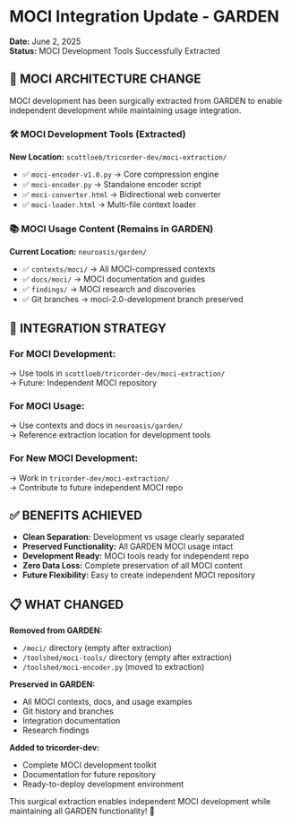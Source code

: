 # MOCI Integration Update - GARDEN

**Date:** June 2, 2025  
**Status:** MOCI Development Tools Successfully Extracted

## 🔄 **MOCI ARCHITECTURE CHANGE**

MOCI development has been surgically extracted from GARDEN to enable independent development while maintaining usage integration.

### **🛠️ MOCI Development Tools (Extracted)**
**New Location:** `scottloeb/tricorder-dev/moci-extraction/`

- ✅ `moci-encoder-v1.0.py` → Core compression engine
- ✅ `moci-encoder.py` → Standalone encoder script  
- ✅ `moci-converter.html` → Bidirectional web converter
- ✅ `moci-loader.html` → Multi-file context loader

### **📚 MOCI Usage Content (Remains in GARDEN)**
**Current Location:** `neuroasis/garden/`

- ✅ `contexts/moci/` → All MOCI-compressed contexts
- ✅ `docs/moci/` → MOCI documentation and guides  
- ✅ `findings/` → MOCI research and discoveries
- ✅ Git branches → moci-2.0-development branch preserved

## 🎯 **INTEGRATION STRATEGY**

### **For MOCI Development:**
→ Use tools in `scottloeb/tricorder-dev/moci-extraction/`  
→ Future: Independent MOCI repository

### **For MOCI Usage:**
→ Use contexts and docs in `neuroasis/garden/`  
→ Reference extraction location for development tools

### **For New MOCI Development:**
→ Work in `tricorder-dev/moci-extraction/`  
→ Contribute to future independent MOCI repo

## ✅ **BENEFITS ACHIEVED**

- **Clean Separation:** Development vs usage clearly separated
- **Preserved Functionality:** All GARDEN MOCI usage intact
- **Development Ready:** MOCI tools ready for independent repo
- **Zero Data Loss:** Complete preservation of all MOCI content
- **Future Flexibility:** Easy to create independent MOCI repository

## 📋 **WHAT CHANGED**

**Removed from GARDEN:**
- `/moci/` directory (empty after extraction)
- `/toolshed/moci-tools/` directory (empty after extraction)  
- `/toolshed/moci-encoder.py` (moved to extraction)

**Preserved in GARDEN:**
- All MOCI contexts, docs, and usage examples
- Git history and branches
- Integration documentation
- Research findings

**Added to tricorder-dev:**
- Complete MOCI development toolkit
- Documentation for future repository
- Ready-to-deploy development environment

This surgical extraction enables independent MOCI development while maintaining all GARDEN functionality! 🎉
